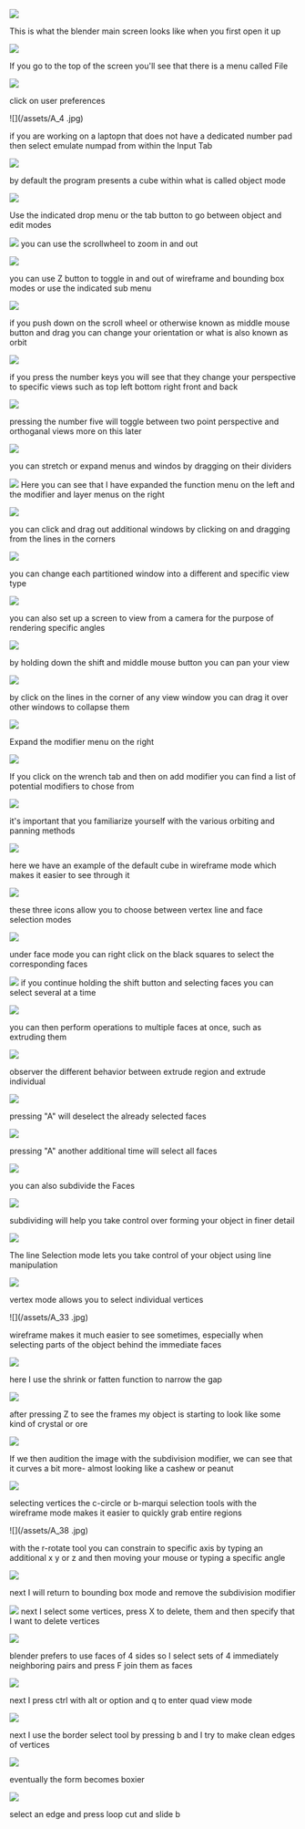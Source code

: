 ![](/assets/A_1.jpg)

This is what the blender main screen looks like when you first open it up

![](/assets/A_2.jpg)

If you go to the top of the screen you'll see that there is a menu called File

![](/assets/A_3.jpg)

click on user preferences

![](/assets/A_4 .jpg)

if you are working on a laptopn that does not have a dedicated number pad then select emulate numpad from within the Input Tab

![](/assets/A_5.jpg)

by default the program presents a cube within what is called object mode

![](/assets/A_6.jpg)

Use the indicated drop menu or the tab button to go between object and edit modes

![](/assets/A_7.jpg)
you can use the scrollwheel to zoom in and out

![](/assets/A_8.jpg)

you can use Z button to toggle in and out of wireframe and bounding box modes or use the indicated sub menu

![](/assets/A_9.jpg)

if you push down on the scroll wheel or otherwise known as middle mouse button and drag you can change your orientation or what is also known as orbit

![](/assets/A_10.jpg)

if you press the number keys you will see that they change your perspective to specific views such as top left bottom right front and back

![](/assets/A_11.jpg)

pressing the number five will toggle between two point perspective and orthoganal views more on this later

![](/assets/A_12.jpg)

you can stretch or expand menus and windos by dragging on their dividers

![](/assets/A_13.jpg)
Here you can see that I have expanded the function menu on the left and the modifier and layer menus on the right

![](/assets/A_14.jpg)

you can click and drag out additional windows by clicking on and dragging from the lines in the corners

![](/assets/A_15.jpg)

you can change each partitioned window into a different and specific view type

![](/assets/A_16.jpg)

you can also set up a screen to view from a camera for the purpose of rendering specific angles

![](/assets/A_17.jpg)

by holding down the shift and middle mouse button you can pan your view

![](/assets/A_18.jpg)

by click on the lines in the corner of any view window you can drag it over other windows to collapse them

![](/assets/A_19.jpg)

Expand the modifier menu on the right

![](/assets/A_20.jpg)

If you click on the wrench tab and then on add modifier you can find a list of potential modifiers to chose from

![](/assets/A_21.jpg)

it's important that you familiarize yourself with the various orbiting and panning methods

![](/assets/A_22.jpg)

here we have an example of the default cube in wireframe mode which makes it easier to see through it

![](/assets/A_23.jpg)

these three icons allow you to choose between vertex line and face selection modes

![](/assets/A_24.jpg)

under face mode you can right click on the black squares to select the corresponding faces

![](/assets/A_25.jpg)
if you continue holding the shift button and selecting faces you can select several at a time

![](/assets/A_26.jpg)

you can then perform operations to multiple faces at once, such as extruding them

![](/assets/A_27.jpg)

observer the different behavior between extrude region and extrude individual

![](/assets/A_28.jpg)

pressing "A" will deselect the already selected faces

![](/assets/A_29.jpg)

pressing "A" another additional time will select all faces

![](/assets/A_30a.jpg) 

you can also subdivide the Faces 

![](/assets/A_30.jpg)

subdividing will help you take control over forming your object in finer detail

![](/assets/A_31.jpg)

The line Selection mode lets you take control of your object using line manipulation

![](/assets/A_32.jpg)

vertex mode allows you to select individual vertices

![](/assets/A_33 .jpg)

wireframe makes it much easier to see sometimes, especially when selecting parts of the object behind the immediate faces

![](/assets/A_34.jpg) 

here I use the shrink or fatten function to narrow the gap

![](/assets/A_35.jpg)

after pressing Z to see the frames my object is starting to look like some kind of crystal or ore

![](/assets/A_36.jpg)

If we then audition the image with the subdivision modifier, we can see that it curves a bit more- almost looking like a cashew or peanut

![](/assets/A_37.jpg)

selecting vertices the c-circle or b-marqui selection tools with the wireframe mode makes it easier to quickly grab entire regions

![](/assets/A_38 .jpg)

with the r-rotate tool you can constrain to specific axis by typing an additional x y or z and then moving your mouse or typing a specific angle

![](/assets/A_39.jpg)

next I will return to bounding box mode and remove the subdivision modifier

![](/assets/A_40.jpg)
next I select some vertices, press X to delete, them and then specify that I want to delete vertices

![](/assets/A_41.jpg)

blender prefers to use faces of 4 sides so I select sets of 4 immediately neighboring pairs and press F join them as faces

![](/assets/A_42.jpg)

next I press ctrl with alt or option and q to enter quad view mode

![](/assets/A_43.jpg)

next I use the border select tool by pressing b and I try to make clean edges of vertices

![](/assets/A_44.jpg)

eventually the form becomes boxier

![](/assets/A_45.jpg)

select an edge and press loop cut and slide b



